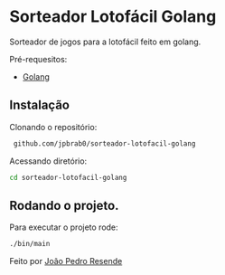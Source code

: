 # Sorteador Lotofácil Golang

Sorteador de jogos para a lotofácil feito em golang.


Pré-requesitos:
* [Golang](https://golang.org/)

## Instalação

Clonando o repositório:

```bash
 github.com/jpbrab0/sorteador-lotofacil-golang
```
Acessando diretório:

```bash
cd sorteador-lotofacil-golang
```

## Rodando o projeto.

Para executar o projeto rode:

```bash
./bin/main
```

Feito por [João Pedro Resende](https://jpres.dev)
